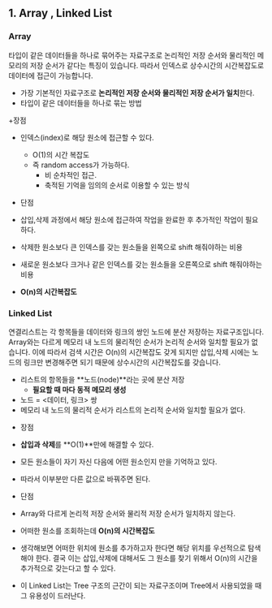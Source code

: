 ## 1. Array , Linked List

### Array

타입이 같은 데이터들을 하나로 묶어주는 자료구조로 논리적인 저장 순서와 물리적인 메모리의 저장 순서가 같다는 특징이 있습니다. 따라서 인덱스로 상수시간의 시간복잡도로 데이터에 접근이 가능합니다.

- 가장 기본적인 자료구조로 **논리적인 저장 순서와 물리적인 저장 순서가 일치**한다.
- 타입이 같은 데이터들을 하나로 묶는 방법

+장점

- 인덱스(index)로 해당 원소에 접근할 수 있다.
    - O(1)의 시간 복잡도
    - 즉 random access가 가능하다.
        - 비 순차적인 접근.
        - 축적된 기억을 임의의 순서로 이용할 수 있는 방식

 - 단점

- 삽입,삭제 과정에서 해당 원소에 접근하여 작업을 완료한 후 추가적인 작업이 필요하다.
- 삭제한 원소보다 큰 인덱스를 갖는 원소들을 왼쪽으로 shift 해줘야하는 비용
- 새로운 원소보다 크거나 같은 인덱스를 갖는 원소들을 오른쪽으로 shift 해줘야하는 비용
- **O(n)의 시간복잡도**

### Linked List

연결리스트는 각 항목들을 데이터와 링크의 쌍인 노드에 분산 저장하는 자료구조입니다. Array와는 다르게 메모리 내 노드의 물리적인 순서가 논리적 순서와 일치할 필요가 없습니다. 이에 따라서 검색 시간은 O(n)의 시간복잡도 갖게 되지만 삽입,삭제 시에는 노드의 링크만 변경해주면 되기 때문에 상수시간의 시간복잡도를 갖습니다.

- 리스트의 항목들을 **노드(node)**라는 곳에 분산 저장
    - **필요할 때 마다 동적 메모리 생성**
- 노드 = <데이터, 링크> 쌍
- 메모리 내 노드의 물리적 순서가 리스트의 논리적 순서와 일치할 필요가 없다.

 + 장점

- **삽입과 삭제**를 **O(1)**만에 해결할 수 있다.
- 모든 원소들이 자기 자신 다음에 어떤 원소인지 만을 기억하고 있다.
- 따라서 이부분만 다른 값으로 바꿔주면 된다.

 - 단점

- Array와 다르게 논리적 저장 순서와 물리적 저장 순서가 일치하지 않는다.
- 어떠한 원소를 조회하는데 **O(n)의 시간복잡도**
- 생각해보면 어떠한 위치에 원소를 추가하고자 한다면 해당 위치를 우선적으로 탐색해야 한다. 결국 이는 삽입,삭제에 대해서도 그 원소를 찾기 위해서 O(n)의 시간을 추가적으로  갖는다고 할 수 있다.
- 이 Linked List는 Tree 구조의 근간이 되는 자료구조이며 Tree에서 사용되었을 때 그 유용성이 드러난다.
